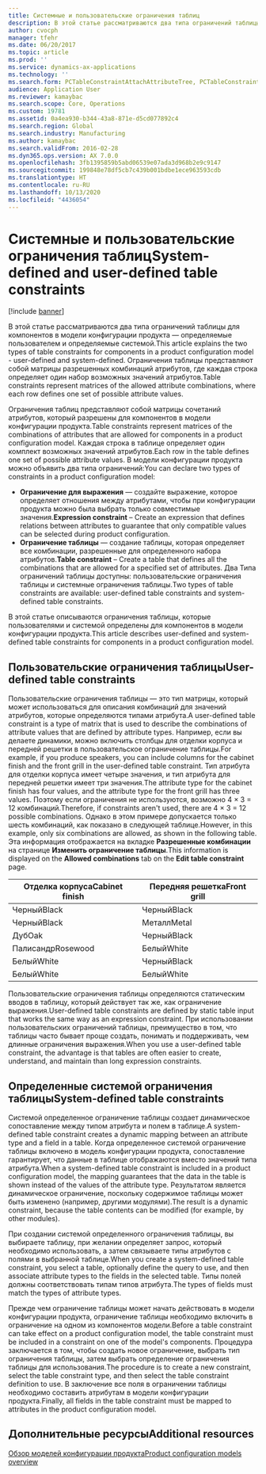 ```yaml
---
title: Системные и пользовательские ограничения таблиц
description: В этой статье рассматриваются два типа ограничений таблицы для компонентов в модели конфигурации продукта — определяемые пользователем и определяемые системой. Ограничения таблицы представляют собой матрицы разрешенных комбинаций атрибутов, где каждая строка определяет один набор возможных значений атрибутов.
author: cvocph
manager: tfehr
ms.date: 06/20/2017
ms.topic: article
ms.prod: ''
ms.service: dynamics-ax-applications
ms.technology: ''
ms.search.form: PCTableConstraintAttachAttributeTree, PCTableConstraintColumnSystem, PCTableConstraintContentUserDef, PCTableConstraintDefinition, PCTableConstraintWizard
audience: Application User
ms.reviewer: kamaybac
ms.search.scope: Core, Operations
ms.custom: 19781
ms.assetid: 0a4ea930-b344-43a8-871e-d5cd077892c4
ms.search.region: Global
ms.search.industry: Manufacturing
ms.author: kamaybac
ms.search.validFrom: 2016-02-28
ms.dyn365.ops.version: AX 7.0.0
ms.openlocfilehash: 3fb1395859b5abd06539e07ada3d968b2e9c9147
ms.sourcegitcommit: 199848e78df5cb7c439b001bdbe1ece963593cdb
ms.translationtype: HT
ms.contentlocale: ru-RU
ms.lasthandoff: 10/13/2020
ms.locfileid: "4436054"
---
```

# <a name="system-defined-and-user-defined-table-constraints"></a><span data-ttu-id="43d21-104">Системные и пользовательские ограничения таблиц</span><span class="sxs-lookup"><span data-stu-id="43d21-104">System-defined and user-defined table constraints</span></span>

[!include [banner](../includes/banner.md)]

<span data-ttu-id="43d21-105">В этой статье рассматриваются два типа ограничений таблицы для компонентов в модели конфигурации продукта — определяемые пользователем и определяемые системой.</span><span class="sxs-lookup"><span data-stu-id="43d21-105">This article explains the two types of table constraints for components in a product configuration model -  user-defined and system-defined.</span></span> <span data-ttu-id="43d21-106">Ограничения таблицы представляют собой матрицы разрешенных комбинаций атрибутов, где каждая строка определяет один набор возможных значений атрибутов.</span><span class="sxs-lookup"><span data-stu-id="43d21-106">Table constraints represent matrices of the allowed attribute combinations, where each row defines one set of possible attribute values.</span></span>

<span data-ttu-id="43d21-107">Ограничения таблиц представляют собой матрицы сочетаний атрибутов, который разрешены для компонентов в модели конфигурации продукта.</span><span class="sxs-lookup"><span data-stu-id="43d21-107">Table constraints represent matrices of the combinations of attributes that are allowed for components in a product configuration model.</span></span> <span data-ttu-id="43d21-108">Каждая строка в таблице определяет один комплект возможных значений атрибутов.</span><span class="sxs-lookup"><span data-stu-id="43d21-108">Each row in the table defines one set of possible attribute values.</span></span> <span data-ttu-id="43d21-109">В модели конфигурации продукта можно объявить два типа ограничений:</span><span class="sxs-lookup"><span data-stu-id="43d21-109">You can declare two types of constraints in a product configuration model:</span></span>

-   <span data-ttu-id="43d21-110">**Ограничение для выражения** — создайте выражение, которое определяет отношения между атрибутами, чтобы при конфигурации продукта можно была выбрать только совместимые значения.</span><span class="sxs-lookup"><span data-stu-id="43d21-110">**Expression constraint** – Create an expression that defines relations between attributes to guarantee that only compatible values can be selected during product configuration.</span></span>
-   <span data-ttu-id="43d21-111">**Ограничение таблицы** — создание таблицы, которая определяет все комбинации, разрешенные для определенного набора атрибутов.</span><span class="sxs-lookup"><span data-stu-id="43d21-111">**Table constraint** – Create a table that defines all the combinations that are allowed for a specified set of attributes.</span></span> <span data-ttu-id="43d21-112">Два Типа ограничений таблицы доступны: пользовательские ограничения таблицы и системные ограничения таблицы.</span><span class="sxs-lookup"><span data-stu-id="43d21-112">Two types of table constraints are available: user-defined table constraints and system-defined table constraints.</span></span>

<span data-ttu-id="43d21-113">В этой статье описываются ограничения таблицы, которые пользователями и системой определены для компонентов в модели конфигурации продукта.</span><span class="sxs-lookup"><span data-stu-id="43d21-113">This article describes user-defined and system-defined table constraints for components in a product configuration model.</span></span>

## <a name="user-defined-table-constraints"></a><span data-ttu-id="43d21-114">Пользовательские ограничения таблицы</span><span class="sxs-lookup"><span data-stu-id="43d21-114">User-defined table constraints</span></span>
<span data-ttu-id="43d21-115">Пользовательские ограничения таблицы — это тип матрицы, который может использоваться для описания комбинаций для значений атрибутов, которые определяются типами атрибута.</span><span class="sxs-lookup"><span data-stu-id="43d21-115">A user-defined table constraint is a type of matrix that is used to describe the combinations of attribute values that are defined by attribute types.</span></span> <span data-ttu-id="43d21-116">Например, если вы делаете динамики, можно включить столбцы для отделки корпуса и передней решетки в пользовательское ограничение таблицы.</span><span class="sxs-lookup"><span data-stu-id="43d21-116">For example, if you produce speakers, you can include columns for the cabinet finish and the front grill in the user-defined table constraint.</span></span> <span data-ttu-id="43d21-117">Тип атрибута для отделки корпуса имеет четыре значения, и тип атрибута для передней решетки имеет три значения.</span><span class="sxs-lookup"><span data-stu-id="43d21-117">The attribute type for the cabinet finish has four values, and the attribute type for the front grill has three values.</span></span> <span data-ttu-id="43d21-118">Поэтому если ограничения не используются, возможно 4 × 3 = 12 комбинаций.</span><span class="sxs-lookup"><span data-stu-id="43d21-118">Therefore, if constraints aren't used, there are 4 × 3 = 12 possible combinations.</span></span> <span data-ttu-id="43d21-119">Однако в этом примере допускается только шесть комбинаций, как показано в следующей таблице.</span><span class="sxs-lookup"><span data-stu-id="43d21-119">However, in this example, only six combinations are allowed, as shown in the following table.</span></span> <span data-ttu-id="43d21-120">Эта информация отображается на вкладке **Разрешенные комбинации** на странице **Изменить ограничение таблицы**.</span><span class="sxs-lookup"><span data-stu-id="43d21-120">This information is displayed on the **Allowed combinations** tab on the **Edit table constraint** page.</span></span>

| <span data-ttu-id="43d21-121">Отделка корпуса</span><span class="sxs-lookup"><span data-stu-id="43d21-121">Cabinet finish</span></span> | <span data-ttu-id="43d21-122">Передняя решетка</span><span class="sxs-lookup"><span data-stu-id="43d21-122">Front grill</span></span> |
|----------------|-------------|
| <span data-ttu-id="43d21-123">Черный</span><span class="sxs-lookup"><span data-stu-id="43d21-123">Black</span></span>          | <span data-ttu-id="43d21-124">Черный</span><span class="sxs-lookup"><span data-stu-id="43d21-124">Black</span></span>       |
| <span data-ttu-id="43d21-125">Черный</span><span class="sxs-lookup"><span data-stu-id="43d21-125">Black</span></span>          | <span data-ttu-id="43d21-126">Металл</span><span class="sxs-lookup"><span data-stu-id="43d21-126">Metal</span></span>       |
| <span data-ttu-id="43d21-127">Дуб</span><span class="sxs-lookup"><span data-stu-id="43d21-127">Oak</span></span>            | <span data-ttu-id="43d21-128">Черный</span><span class="sxs-lookup"><span data-stu-id="43d21-128">Black</span></span>       |
| <span data-ttu-id="43d21-129">Палисандр</span><span class="sxs-lookup"><span data-stu-id="43d21-129">Rosewood</span></span>       | <span data-ttu-id="43d21-130">Белый</span><span class="sxs-lookup"><span data-stu-id="43d21-130">White</span></span>       |
| <span data-ttu-id="43d21-131">Белый</span><span class="sxs-lookup"><span data-stu-id="43d21-131">White</span></span>          | <span data-ttu-id="43d21-132">Черный</span><span class="sxs-lookup"><span data-stu-id="43d21-132">Black</span></span>       |
| <span data-ttu-id="43d21-133">Белый</span><span class="sxs-lookup"><span data-stu-id="43d21-133">White</span></span>          | <span data-ttu-id="43d21-134">Белый</span><span class="sxs-lookup"><span data-stu-id="43d21-134">White</span></span>       |

<span data-ttu-id="43d21-135">Пользовательские ограничения таблицы определяются статическим вводов в таблицу, который действует так же, как ограничение выражения.</span><span class="sxs-lookup"><span data-stu-id="43d21-135">User-defined table constraints are defined by static table input that works the same way as an expression constraint.</span></span> <span data-ttu-id="43d21-136">При использовании пользовательских ограничений таблицы, преимущество в том, что таблицы часто бывает проще создать, понимать и поддерживать, чем длинные ограничения выражения.</span><span class="sxs-lookup"><span data-stu-id="43d21-136">When you use a user-defined table constraint, the advantage is that tables are often easier to create, understand, and maintain than long expression constraints.</span></span>

## <a name="system-defined-table-constraints"></a><span data-ttu-id="43d21-137">Определенные системой ограничения таблицы</span><span class="sxs-lookup"><span data-stu-id="43d21-137">System-defined table constraints</span></span>
<span data-ttu-id="43d21-138">Системой определенное ограничение таблицы создает динамическое сопоставление между типом атрибута и полем в таблице.</span><span class="sxs-lookup"><span data-stu-id="43d21-138">A system-defined table constraint creates a dynamic mapping between an attribute type and a field in a table.</span></span> <span data-ttu-id="43d21-139">Когда определенное системой ограничение таблицы включено в модель конфигурации продукта, сопоставление гарантирует, что данные в таблице отображаются вместо значений типа атрибута.</span><span class="sxs-lookup"><span data-stu-id="43d21-139">When a system-defined table constraint is included in a product configuration model, the mapping guarantees that the data in the table is shown instead of the values of the attribute type.</span></span> <span data-ttu-id="43d21-140">Результатом является динамическое ограничение, поскольку содержимое таблицы может быть изменено (например, другими модулями).</span><span class="sxs-lookup"><span data-stu-id="43d21-140">The result is a dynamic constraint, because the table contents can be modified (for example, by other modules).</span></span>  

<span data-ttu-id="43d21-141">При создании системой определенного ограничения таблицы, вы выбираете таблицу, при желании определяет запрос, который необходимо использовать, а затем связываете типы атрибутов с полями в выбранной таблице.</span><span class="sxs-lookup"><span data-stu-id="43d21-141">When you create a system-defined table constraint, you select a table, optionally define the query to use, and then associate attribute types to the fields in the selected table.</span></span> <span data-ttu-id="43d21-142">Типы полей должны соответствовать типам типов атрибута.</span><span class="sxs-lookup"><span data-stu-id="43d21-142">The types of fields must match the types of attribute types.</span></span>  

<span data-ttu-id="43d21-143">Прежде чем ограничение таблицы может начать действовать в модели конфигурации продукта, ограничение таблицы необходимо включить в ограничение на одном из компонентов модели.</span><span class="sxs-lookup"><span data-stu-id="43d21-143">Before a table constraint can take effect on a product configuration model, the table constraint must be included in a constraint on one of the model's components.</span></span> <span data-ttu-id="43d21-144">Процедура заключается в том, чтобы создать новое ограничение, выбрать тип ограничения таблицы, затем выбрать определение ограничения таблицы для использования.</span><span class="sxs-lookup"><span data-stu-id="43d21-144">The procedure is to create a new constraint, select the table constraint type, and then select the table constraint definition to use.</span></span> <span data-ttu-id="43d21-145">В заключение все поля в ограничении таблицы необходимо составить атрибутам в модели конфигурации продукта.</span><span class="sxs-lookup"><span data-stu-id="43d21-145">Finally, all fields in the table constraint must be mapped to attributes in the product configuration model.</span></span>

<a name="additional-resources"></a><span data-ttu-id="43d21-146">Дополнительные ресурсы</span><span class="sxs-lookup"><span data-stu-id="43d21-146">Additional resources</span></span>
--------

[<span data-ttu-id="43d21-147">Обзор моделей конфигурации продукта</span><span class="sxs-lookup"><span data-stu-id="43d21-147">Product configuration models overview</span></span>](product-configuration-models.md)



